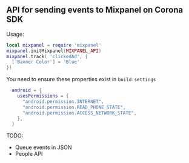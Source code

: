 
API for sending events to Mixpanel on Corona SDK
------

Usage:

```lua
local mixpanel = require 'mixpanel'
mixpanel.initMixpanel(MIXPANEL_API)
mixpanel.track( 'clickedAd', {
  ['Banner Color'] = 'Blue'
})
```

You need to ensure these properties exist in `build.settings`

```lua
  android = {
    usesPermissions = {
      "android.permission.INTERNET",
      "android.permission.READ_PHONE_STATE",
      "android.permission.ACCESS_NETWORK_STATE",
    },
  }
```


 TODO:
 - Queue events in JSON
 - People API
